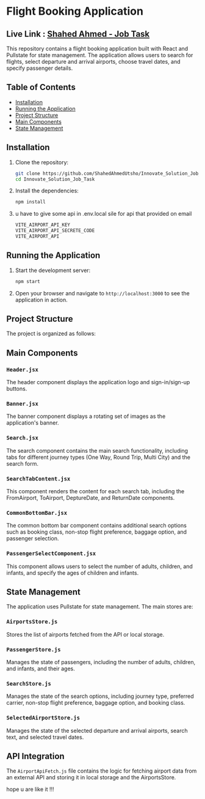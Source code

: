 # Flight Booking Application
## Live Link : [Shahed Ahmed - Job Task  ](https://innovate-solution-job-task.vercel.app/)
This repository contains a flight booking application built with React and Pullstate for state management. The application allows users to search for flights, select departure and arrival airports, choose travel dates, and specify passenger details.

## Table of Contents

- [Installation](#installation)
- [Running the Application](#running-the-application)
- [Project Structure](#project-structure)
- [Main Components](#main-components)
- [State Management](#state-management)

## Installation

1. Clone the repository:
    ```sh
    git clone https://github.com/ShahedAhmedUtsho/Innovate_Solution_Job_Task.git
    cd Innovate_Solution_Job_Task
    ```

2. Install the dependencies:
    ```sh
    npm install
    ```
3. u have to give some api in .env.local sile for api that provided on email
     ```sh
    VITE_AIRPORT_API_KEY
    VITE_AIRPORT_API_SECRETE_CODE
    VITE_AIRPORT_API
    ```


## Running the Application

1. Start the development server:
    ```sh
    npm start
    ```

2. Open your browser and navigate to `http://localhost:3000` to see the application in action.

## Project Structure

The project is organized as follows:

## Main Components

### `Header.jsx`

The header component displays the application logo and sign-in/sign-up buttons.

### `Banner.jsx`

The banner component displays a rotating set of images as the application's banner.

### `Search.jsx`

The search component contains the main search functionality, including tabs for different journey types (One Way, Round Trip, Multi City) and the search form.

### `SearchTabContent.jsx`

This component renders the content for each search tab, including the FromAirport, ToAirport, DeptureDate, and ReturnDate components.

### `CommonBottomBar.jsx`

The common bottom bar component contains additional search options such as booking class, non-stop flight preference, baggage option, and passenger selection.

### `PassengerSelectComponent.jsx`

This component allows users to select the number of adults, children, and infants, and specify the ages of children and infants.

## State Management

The application uses Pullstate for state management. The main stores are:

### `AirportsStore.js`

Stores the list of airports fetched from the API or local storage.

### `PassengerStore.js`

Manages the state of passengers, including the number of adults, children, and infants, and their ages.

### `SearchStore.js`

Manages the state of the search options, including journey type, preferred carrier, non-stop flight preference, baggage option, and booking class.

### `SelectedAirportStore.js`

Manages the state of the selected departure and arrival airports, search text, and selected travel dates.

## API Integration

The `AirportApiFetch.js` file contains the logic for fetching airport data from an external API and storing it in local storage and the AirportsStore.

hope u are like it !!!

